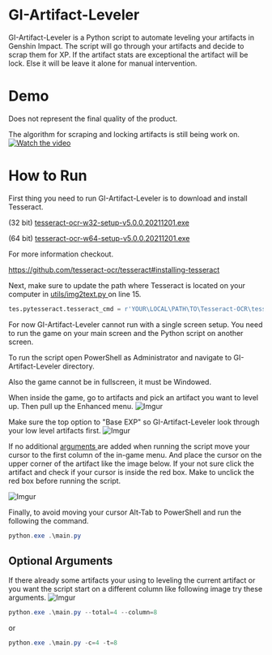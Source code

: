 # GI-Artifact-Leveler
GI-Artifact-Leveler is a Python script to automate leveling your artifacts in Genshin Impact.
The script will go through your artifacts and decide to scrap them for XP. If the artifact stats
are exceptional the artifact will be lock. Else it will be leave it alone for manual intervention.
# Demo
Does not represent the final quality of the product.

The algorithm for scraping and locking artifacts is still being work on.
[![Watch the video](https://img.youtube.com/vi/BNTzZlS-Ld8/maxresdefault.jpg)](https://youtu.be/BNTzZlS-Ld8)

# How to Run
First thing you need to run GI-Artifact-Leveler is to download and install Tesseract.

(32 bit) [tesseract-ocr-w32-setup-v5.0.0.20211201.exe](https://digi.bib.uni-mannheim.de/tesseract/tesseract-ocr-w32-setup-v5.0.0.20211201.exe)

(64 bit) [tesseract-ocr-w64-setup-v5.0.0.20211201.exe](https://digi.bib.uni-mannheim.de/tesseract/tesseract-ocr-w64-setup-v5.0.0.20211201.exe)

For more information checkout.

https://github.com/tesseract-ocr/tesseract#installing-tesseract

Next, make sure to update the path where Tesseract is located on your computer in
[ utils/img2text.py ]( https://github.com/Dosx001/GI-Artifact-Leveler/blob/main/utils/img2text.py#L15 )
on line 15.
```python
tes.pytesseract.tesseract_cmd = r'YOUR\LOCAL\PATH\TO\Tesseract-OCR\tesseract.exe'
```

For now GI-Artifact-Leveler cannot run with a single screen setup. You need to run the game on your
main screen and the Python script on another screen.

To run the script open PowerShell as Administrator and navigate to GI-Artifact-Leveler directory.

Also the game cannot be in fullscreen, it must be Windowed.

When inside the game, go to artifacts and pick an artifact you want to level up.
Then pull up the Enhanced menu.
![Imgur](https://i.imgur.com/WgCC3as.png)

Make sure the top option to "Base EXP" so GI-Artifact-Leveler look through your low level artifacts
first.
![Imgur](https://i.imgur.com/Tcufg0t.png)

If no additional [ arguments ](#optional-arguments) are added when running the script move your
cursor to the first column of the in-game menu. And place the cursor on the upper corner of the
artifact like the image below. If your not sure click the artifact and check if your cursor is
inside the red box. Make to unclick the red box before running the script.

![Imgur](https://i.imgur.com/McsBqVm.png)

Finally, to avoid moving your cursor Alt-Tab to PowerShell and run the following the command.

```powershell
python.exe .\main.py
```

## Optional Arguments
If there already some artifacts your using to leveling the current artifact or you want the
script start on a different column like following image try these arguments.
![Imgur](https://i.imgur.com/IDltpNL.png)

```powershell
python.exe .\main.py --total=4 --column=8
```
or
```powershell
python.exe .\main.py -c=4 -t=8
```
